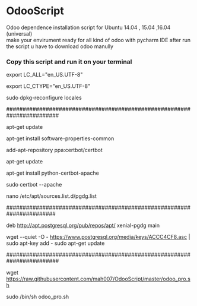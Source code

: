 # OdooScript
Odoo dependence installation script for Ubuntu 14.04 , 15.04 ,16.04 (universal)  
make your envirument ready for all kind of odoo with pycharm IDE
after run the script u have to download odoo manully 



### Copy this script and run it on your terminal 


export LC_ALL="en_US.UTF-8"

export LC_CTYPE="en_US.UTF-8"

sudo dpkg-reconfigure locales

########################################################################

apt-get update

apt-get install software-properties-common

add-apt-repository ppa:certbot/certbot

apt-get update

apt-get install python-certbot-apache 

sudo certbot --apache

nano  /etc/apt/sources.list.d/pgdg.list

#######################################################################

deb http://apt.postgresql.org/pub/repos/apt/ xenial-pgdg main


wget --quiet -O - https://www.postgresql.org/media/keys/ACCC4CF8.asc | sudo apt-key add -
sudo apt-get update

########################################################################

wget https://raw.githubusercontent.com/mah007/OdooScript/master/odoo_pro.sh

sudo /bin/sh odoo_pro.sh

#
